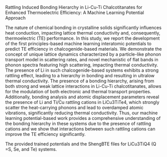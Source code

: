 Rattling Induced Bonding Hierarchy in Li-Cu-Ti Chalcotitanates for Enhanced Thermoelectric Efficiency: A Machine Learning Potential Approach

The nature of chemical bonding in crystalline solids significantly influences heat conduction, impacting lattice thermal conductivity and, consequently, thermoelectric (TE) performance. In this study, we report the development of the first principles-based machine learning interatomic potentials to predict TE efficiency in chalcogenide-based materials. We demonstrate the concept of unique lattice dynamics characterized by a particle-like phonon transport model in scattering rates, and novel mechanistic of flat bands in phonon spectra featuring high scattering, impacting thermal conductivity. The presence of Li in such chalcogenide-based systems exhibits a strong rattling effect, leading to a hierarchy in bonding and resulting in ultralow thermal conductivity. The presence of a bonding hierarchy, arising from both strong and weak lattice interactions in Li-Cu-Ti chalcotitanates, allows for the modulation of both electronic and thermal transport properties. Additionally, bonding analysis and atomic displacement parameters reveal the presence of Li and Ti/Cu rattling cations in LiCu3TiTe4, which strongly scatter the heat-carrying phonons and lead to overdamped atomic vibrations, significantly reducing thermal conductivity. Thus, our machine learning potential-based work provides a comprehensive understanding of the bonding hierarchy in these systems due to the presence of rattling cations and we show that interactions between such rattling cations can improve the TE efficiency significantly.  

The provided trained potentials and the ShengBTE files for LiCu3TiQ4 (Q =S, Se, and Te) systems.
